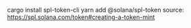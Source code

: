 cargo install spl-token-cli
yarn add @solana/spl-token
source: https://spl.solana.com/token#creating-a-token-mint
